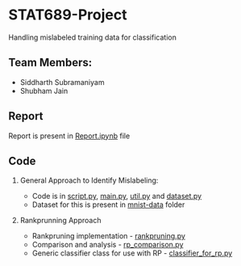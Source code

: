 # STAT689-Project
Handling mislabeled training data for classification

## Team Members:
- Siddharth Subramaniyam
- Shubham Jain

## Report
Report is present in [Report.ipynb](Report.ipynb) file

## Code
1. General Approach to Identify Mislabeling:
    *  Code is in [script.py](script.py), [main.py](main.py), [util.py](util.py) and [dataset.py](dataset.py)
    *  Dataset for this is present in [mnist-data](mnist-data/) folder

2. Rankprunning Approach
    * Rankpruning implementation - [rankpruning.py](rankpruning.py)
    * Comparison and analysis - [rp_comparison.py](rp_comparison.py)
    * Generic classifier class for use with RP - [classifier_for_rp.py](classifier_for_rp.py)

